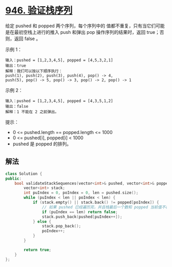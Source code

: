 # [946. 验证栈序列](https://leetcode-cn.com/problems/validate-stack-sequences/)
给定 pushed 和 popped 两个序列，每个序列中的 值都不重复，只有当它们可能是在最初空栈上进行的推入 push 和弹出 pop 操作序列的结果时，返回 true；否则，返回 false 。

 

示例 1：
```
输入：pushed = [1,2,3,4,5], popped = [4,5,3,2,1]
输出：true
解释：我们可以按以下顺序执行：
push(1), push(2), push(3), push(4), pop() -> 4,
push(5), pop() -> 5, pop() -> 3, pop() -> 2, pop() -> 1
```
示例 2：
```
输入：pushed = [1,2,3,4,5], popped = [4,3,5,1,2]
输出：false
解释：1 不能在 2 之前弹出。
```

提示：

* 0 <= pushed.length == popped.length <= 1000
* 0 <= pushed[i], popped[i] < 1000
* pushed 是 popped 的排列。

## 解法
```c++
class Solution {
public:
    bool validateStackSequences(vector<int>& pushed, vector<int>& popped) {
        vector<int> stack;
        int puIndex = 0, poIndex = 0, len = pushed.size();
        while (puIndex < len || poIndex < len) {
            if (stack.empty() || stack.back() != popped[poIndex]) {
                // 如果 pushed 已经遍历完，并且栈最后一个数和 popped 当前值不相等直接返回 false
                if (puIndex == len) return false;
                stack.push_back(pushed[puIndex++]);
            } else {
                stack.pop_back();
                poIndex++;
            }
        }

        return true;
    }
};
```
